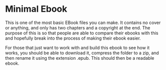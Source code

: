 Minimal Ebook
==============

This is one of the most basic EBook files you can make.  It contains no cover or anything, and only has two chapters and a copyright at the end.  The purpose of this is so that people are able to compare their ebooks with this and hopefully break into the process of making their ebook easier.

For those that just want to work with and build this ebook to see how it works, you should be able to download it, compress the folder to a zip, and then rename it using the extension .epub.  This should then be a readable ebook.
